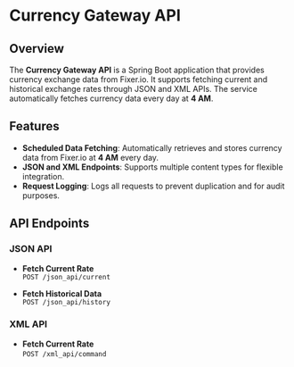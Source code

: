 # Currency Gateway API

## Overview
The **Currency Gateway API** is a Spring Boot application that provides currency exchange data from Fixer.io. It supports fetching current and historical exchange rates through JSON and XML APIs. The service automatically fetches currency data every day at **4 AM**.

## Features
- **Scheduled Data Fetching**: Automatically retrieves and stores currency data from Fixer.io at **4 AM** every day.
- **JSON and XML Endpoints**: Supports multiple content types for flexible integration.
- **Request Logging**: Logs all requests to prevent duplication and for audit purposes.

## API Endpoints

### JSON API
- **Fetch Current Rate**  
  `POST /json_api/current`

- **Fetch Historical Data**  
  `POST /json_api/history`

### XML API
- **Fetch Current Rate**  
  `POST /xml_api/command`